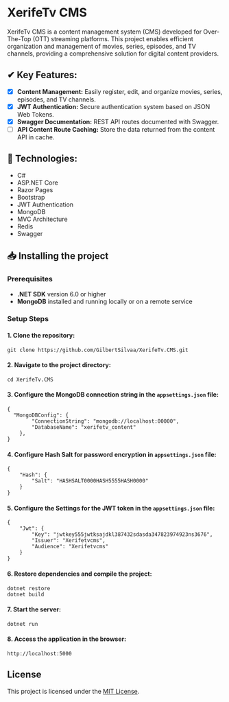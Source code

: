 # XerifeTv CMS

XerifeTv CMS is a content management system (CMS) developed for Over-The-Top (OTT) streaming platforms. This project enables efficient organization and management of movies, series, episodes, and TV channels, providing a comprehensive solution for digital content providers.

## ✔ Key Features:
- [X]  **Content Management:** Easily register, edit, and organize movies, series, episodes, and TV channels.
- [X]  **JWT Authentication:** Secure authentication system based on JSON Web Tokens.
- [X]  **Swagger Documentation:** REST API routes documented with Swagger.
- [ ]  **API Content Route Caching:** Store the data returned from the content API in cache.

## 🚀 Technologies:
- C#
- ASP.NET Core
- Razor Pages
- Bootstrap
- JWT Authentication
- MongoDB
- MVC Architecture
- Redis
- Swagger

## 📥 Installing the project

### Prerequisites

- **.NET SDK** version 6.0 or higher
- **MongoDB** installed and running locally or on a remote service

### Setup Steps


#### 1. Clone the repository:
    git clone https://github.com/GilbertSilvaa/XerifeTv.CMS.git


#### 2. Navigate to the project directory:
    cd XerifeTv.CMS

#### 3. Configure the MongoDB connection string in the `appsettings.json` file:
    {
      "MongoDBConfig": {
            "ConnectionString": "mongodb://localhost:00000",
            "DatabaseName": "xerifetv_content"
        },
    }

#### 4. Configure Hash Salt for password encryption in `appsettings.json` file:
    {
        "Hash": {
            "Salt": "HASHSALT0000HASH5555HASH0000"
        }
    }

#### 5. Configure the Settings for the JWT token in the `appsettings.json` file:
    {
        "Jwt": {
            "Key": "jwtkey555jwtksajdkl387432sdasda347823974923ns3676",
            "Issuer": "Xerifetvcms",
            "Audience": "Xerifetvcms"
        }
    }

#### 6. Restore dependencies and compile the project:
    dotnet restore
    dotnet build


#### 7. Start the server:
    dotnet run


#### 8. Access the application in the browser:
    http://localhost:5000

## License

This project is licensed under the [MIT License](LICENSE).
